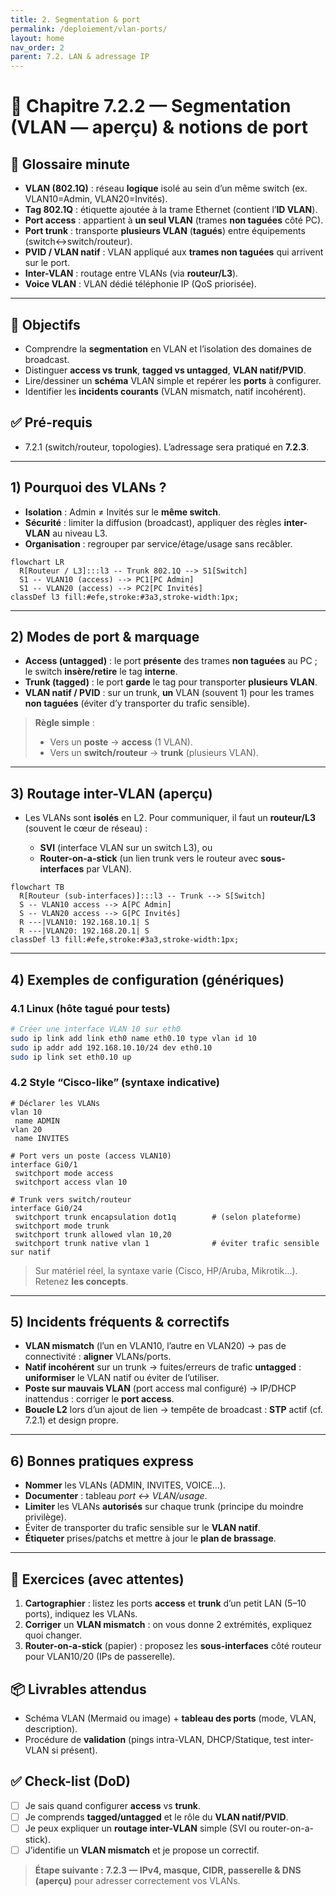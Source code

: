 ```yaml
---
title: 2. Segmentation & port
permalink: /deploiement/vlan-ports/
layout: home
nav_order: 2
parent: 7.2. LAN & adressage IP
---
```


# 📘 Chapitre 7.2.2 — Segmentation (VLAN — aperçu) & notions de port

## 📒 Glossaire minute
- **VLAN (802.1Q)** : réseau **logique** isolé au sein d’un même switch (ex. VLAN10=Admin, VLAN20=Invités).  
- **Tag 802.1Q** : étiquette ajoutée à la trame Ethernet (contient l’**ID VLAN**).  
- **Port access** : appartient à **un seul VLAN** (trames **non taguées** côté PC).  
- **Port trunk** : transporte **plusieurs VLAN** (**tagués**) entre équipements (switch↔switch/routeur).  
- **PVID / VLAN natif** : VLAN appliqué aux **trames non taguées** qui arrivent sur le port.  
- **Inter-VLAN** : routage entre VLANs (via **routeur/L3**).  
- **Voice VLAN** : VLAN dédié téléphonie IP (QoS priorisée).  

---

## 🎯 Objectifs
- Comprendre la **segmentation** en VLAN et l’isolation des domaines de broadcast.  
- Distinguer **access vs trunk**, **tagged vs untagged**, **VLAN natif/PVID**.  
- Lire/dessiner un **schéma** VLAN simple et repérer les **ports** à configurer.  
- Identifier les **incidents courants** (VLAN mismatch, natif incohérent).

## ✅ Pré-requis
- 7.2.1 (switch/routeur, topologies). L’adressage sera pratiqué en **7.2.3**.

---

## 1) Pourquoi des VLANs ?
- **Isolation** : Admin ≠ Invités sur le **même switch**.  
- **Sécurité** : limiter la diffusion (broadcast), appliquer des règles **inter-VLAN** au niveau L3.  
- **Organisation** : regrouper par service/étage/usage sans recâbler.  

```mermaid
flowchart LR
  R[Routeur / L3]:::l3 -- Trunk 802.1Q --> S1[Switch]
  S1 -- VLAN10 (access) --> PC1[PC Admin]
  S1 -- VLAN20 (access) --> PC2[PC Invités]
classDef l3 fill:#efe,stroke:#3a3,stroke-width:1px;
````

---

## 2) Modes de port & marquage

* **Access (untagged)** : le port **présente** des trames **non taguées** au PC ; le switch **insère/retire** le tag **interne**.
* **Trunk (tagged)** : le port **garde** le tag pour transporter **plusieurs VLAN**.
* **VLAN natif / PVID** : sur un trunk, **un** VLAN (souvent 1) pour les trames **non taguées** (éviter d’y transporter du trafic sensible).

> **Règle simple** :
>
> * Vers un **poste** → **access** (1 VLAN).
> * Vers un **switch/routeur** → **trunk** (plusieurs VLAN).

---

## 3) Routage inter-VLAN (aperçu)

* Les VLANs sont **isolés** en L2. Pour communiquer, il faut un **routeur/L3** (souvent le cœur de réseau) :

  * **SVI** (interface VLAN sur un switch L3), ou
  * **Router-on-a-stick** (un lien trunk vers le routeur avec **sous-interfaces** par VLAN).

```mermaid
flowchart TB
  R[Routeur (sub-interfaces)]:::l3 -- Trunk --> S[Switch]
  S -- VLAN10 access --> A[PC Admin]
  S -- VLAN20 access --> G[PC Invités]
  R ---|VLAN10: 192.168.10.1| S
  R ---|VLAN20: 192.168.20.1| S
classDef l3 fill:#efe,stroke:#3a3,stroke-width:1px;
```

---

## 4) Exemples de configuration (génériques)

### 4.1 Linux (hôte tagué pour tests)

```bash
# Créer une interface VLAN 10 sur eth0
sudo ip link add link eth0 name eth0.10 type vlan id 10
sudo ip addr add 192.168.10.10/24 dev eth0.10
sudo ip link set eth0.10 up
```

### 4.2 Style “Cisco-like” (syntaxe indicative)

```text
# Déclarer les VLANs
vlan 10
 name ADMIN
vlan 20
 name INVITES

# Port vers un poste (access VLAN10)
interface Gi0/1
 switchport mode access
 switchport access vlan 10

# Trunk vers switch/routeur
interface Gi0/24
 switchport trunk encapsulation dot1q        # (selon plateforme)
 switchport mode trunk
 switchport trunk allowed vlan 10,20
 switchport trunk native vlan 1              # éviter trafic sensible sur natif
```

> Sur matériel réel, la syntaxe varie (Cisco, HP/Aruba, Mikrotik…). Retenez **les concepts**.

---

## 5) Incidents fréquents & correctifs

* **VLAN mismatch** (l’un en VLAN10, l’autre en VLAN20) → pas de connectivité : **aligner** VLANs/ports.
* **Natif incohérent** sur un trunk → fuites/erreurs de trafic **untagged** : **uniformiser** le VLAN natif ou éviter de l’utiliser.
* **Poste sur mauvais VLAN** (port access mal configuré) → IP/DHCP inattendus : corriger le **port access**.
* **Boucle L2** lors d’un ajout de lien → tempête de broadcast : **STP** actif (cf. 7.2.1) et design propre.

---

## 6) Bonnes pratiques express

* **Nommer** les VLANs (ADMIN, INVITES, VOICE…).
* **Documenter** : tableau *port ↔ VLAN/usage*.
* **Limiter** les VLANs **autorisés** sur chaque trunk (principe du moindre privilège).
* Éviter de transporter du trafic sensible sur le **VLAN natif**.
* **Étiqueter** prises/patchs et mettre à jour le **plan de brassage**.

---

## 🧪 Exercices (avec attentes)

1. **Cartographier** : listez les ports **access** et **trunk** d’un petit LAN (5–10 ports), indiquez les VLANs.
2. **Corriger** un **VLAN mismatch** : on vous donne 2 extrémités, expliquez quoi changer.
3. **Router-on-a-stick** (papier) : proposez les **sous-interfaces** côté routeur pour VLAN10/20 (IPs de passerelle).

## 📦 Livrables attendus

* Schéma VLAN (Mermaid ou image) + **tableau des ports** (mode, VLAN, description).
* Procédure de **validation** (pings intra-VLAN, DHCP/Statique, test inter-VLAN si présent).

## ✅ Check-list (DoD)

* [ ] Je sais quand configurer **access** vs **trunk**.
* [ ] Je comprends **tagged/untagged** et le rôle du **VLAN natif/PVID**.
* [ ] Je peux expliquer un **routage inter-VLAN** simple (SVI ou router-on-a-stick).
* [ ] J’identifie un **VLAN mismatch** et je propose un correctif.

> **Étape suivante :** **7.2.3 — IPv4, masque, CIDR, passerelle & DNS (aperçu)** pour adresser correctement vos VLANs.

